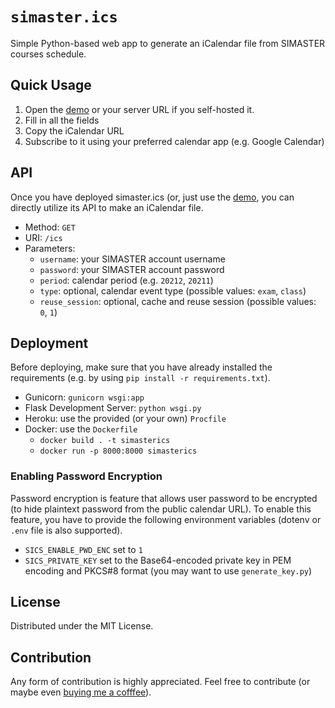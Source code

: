 # `simaster.ics`

Simple Python-based web app to generate an iCalendar file from SIMASTER
courses schedule.

## Quick Usage

1.  Open the [demo](https://simaster-ics.onrender.com) or your server
    URL if you self-hosted it.
2.  Fill in all the fields
3.  Copy the iCalendar URL
4.  Subscribe to it using your preferred calendar app (e.g. Google
    Calendar)

## API

Once you have deployed simaster.ics (or, just use the
[demo](https://simaster-ics.onrender.com), you can directly utilize its
API to make an iCalendar file.

  - Method: `GET`
  - URI: `/ics`
  - Parameters:
      - `username`: your SIMASTER account username
      - `password`: your SIMASTER account password
      - `period`: calendar period (e.g. `20212`, `20211`)
      - `type`: optional, calendar event type (possible values: `exam`,
        `class`)
      - `reuse_session`: optional, cache and reuse session (possible
        values: `0`, `1`)

## Deployment

Before deploying, make sure that you have already installed the
requirements (e.g. by using `pip install -r requirements.txt`).

  - Gunicorn: `gunicorn wsgi:app`
  - Flask Development Server: `python wsgi.py`
  - Heroku: use the provided (or your own) `Procfile`
  - Docker: use the `Dockerfile`
      - `docker build . -t simasterics`
      - `docker run -p 8000:8000 simasterics`

### Enabling Password Encryption

Password encryption is feature that allows user password to be encrypted
(to hide plaintext password from the public calendar URL). To enable
this feature, you have to provide the following environment variables
(dotenv or `.env` file is also supported).

  - `SICS_ENABLE_PWD_ENC` set to `1`
  - `SICS_PRIVATE_KEY` set to the Base64-encoded private key in PEM
    encoding and PKCS\#8 format (you may want to use `generate_key.py`)

## License

Distributed under the MIT License.

## Contribution

Any form of contribution is highly appreciated. Feel free to contribute
(or maybe even [buying me a cofffee](https://github.com/p4kl0nc4t)).